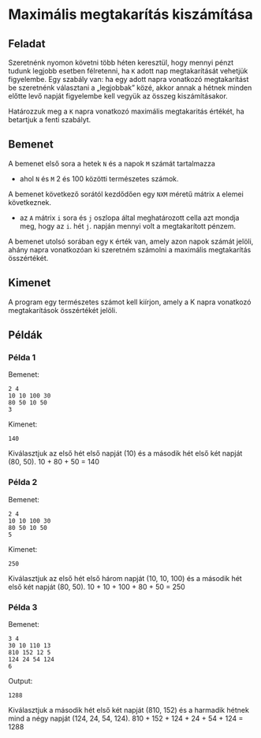 # Maximális megtakarítás kiszámítása

## Feladat

Szeretnénk nyomon követni több héten keresztül, hogy mennyi pénzt tudunk legjobb esetben félretenni, ha
`K` adott nap megtakarítását vehetjük figyelembe.
Egy szabály van: ha egy adott napra vonatkozó megtakarítást be szeretnénk választani a „legjobbak” közé,
akkor annak a hétnek minden előtte levő napját figyelembe kell vegyük az összeg kiszámításakor.


Határozzuk meg a `K` napra vonatkozó maximális megtakaritás értékét, ha betartjuk a fenti szabályt. 

## Bemenet

A bemenet első sora a hetek `N` és a napok `M` számát tartalmazza 
  - ahol `N` és `M` 2 és 100 közötti természetes számok.

A bemenet következő sorától kezdődően egy `NXM` méretű mátrix `A` elemei következnek. 
  - az `A` mátrix `i` sora és `j` oszlopa által meghatározott cella azt mondja meg, hogy az `i`. hét `j`. napján mennyi volt a megtakarított pénzem.
  
A bemenet utolsó sorában egy `K` érték van, amely azon napok számát jelöli, ahány napra vonatkozóan ki szeretném számolni a maximális megtakarítás összértékét.

## Kimenet

A program egy természetes számot kell kiírjon, amely a K napra vonatkozó megtakarítások összértékét jelöli.


## Példák

### Példa 1

Bemenet:
```
2 4
10 10 100 30
80 50 10 50
3
```

Kimenet:
```
140
```

Kiválasztjuk az első hét első napját (10) és a második hét első két napját (80, 50). 10 + 80 + 50 = 140

### Példa 2

Bemenet:
```
2 4
10 10 100 30
80 50 10 50
5
```

Kimenet:
```
250
```

Kiválasztjuk az első hét első három napját (10, 10, 100) és a második hét első két napját (80, 50). 10 + 10 + 100 + 80 + 50 = 250

### Példa 3

Bemenet:
```
3 4
30 10 110 13
810 152 12 5
124 24 54 124
6
```

Output:
```
1288
```

Kiválasztjuk a második hét első két napját (810, 152) és a harmadik hétnek mind a négy napját (124, 24, 54, 124). 810 + 152 + 124 + 24 + 54 + 124 = 1288

